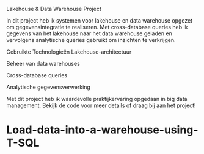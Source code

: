 Lakehouse & Data Warehouse Project 

In dit project heb ik systemen voor lakehouse en data warehouse opgezet om gegevensintegratie te realiseren. Met cross-database queries heb ik gegevens van het lakehouse naar het data warehouse geladen en vervolgens analytische queries gebruikt om inzichten te verkrijgen.

Gebruikte Technologieën
Lakehouse-architectuur

Beheer van data warehouses

Cross-database queries

Analytische gegevensverwerking

Met dit project heb ik waardevolle praktijkervaring opgedaan in big data management. Bekijk de code voor meer details of draag bij aan het project!

# Load-data-into-a-warehouse-using-T-SQL
